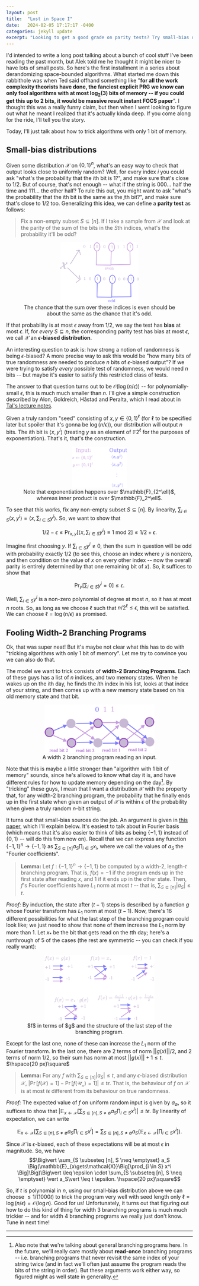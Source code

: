 ```yaml
---
layout: post
title:  "Lost in Space I"
date:   2024-02-05 17:17:17 -0400
categories: jekyll update
excerpt: "Looking to get a good grade on parity tests? Try small-bias distributions!"
---
```

I'd intended to write a long post talking about a bunch of cool stuff I've been reading the past month, but Alek told me he thought it might be nicer to have lots of small posts. So here's the first installment in a series about derandomizing space-bounded algorithms. What started me down this rabbithole was when Ted said offhand something like "**for all the work complexity theorists have done, the fanciest explicit PRG we know can only fool algorithms with at most $\log_2(3)$ bits of memory -- if you could get this up to $2$ bits, it would be massive result instant FOCS paper**". I thought this was a really funny claim, but then when I went looking to figure out what he meant I realized that it's actually kinda deep. If you come along for the ride, I'll tell you the story.

Today, I'll just talk about how to trick algorithms with only 1 bit of memory. 

## Small-bias distributions

Given some distribution $\mathcal{X}$ on $\lbrace 0,1\rbrace^n$, what's an easy way to check that output looks close to uniformly random? Well, for every index $i$ you could ask "what's the probability that the $i$th bit is 1?", and make sure that's close to $1/2$. But of course, that's not enough -- what if the string is $000\dots$ half the time and $111\dots$ the other half? To rule this out, you might want to ask "what's the probability that the $i$th bit is the same as the $j$th bit?", and make sure that's close to $1/2$ too. Generalizing this idea, we can define a **parity test** as follows:

> Fix a non-empty subset $S \subseteq [n]$. If I take a sample from $\mathcal{X}$ and look at the parity of the sum of the bits in the $S$th indices, what's the probability it'll be odd?

<center>
<figure>
    <img src="/assets/lostinspace/paritytestg.png"
         alt="Example of a parity test"
         width ="50%">
    <figcaption> The chance that the sum over these indices is even should be about the same as the chance that it's odd. </figcaption>
</figure>
</center>

If that probability is at most $\epsilon$ away from $1/2$, we say the test has **bias** at most $\epsilon$. If, for _every_ $S \subseteq n$, the corresponding parity test has bias at most $\epsilon$, we call $\mathcal{X}$ an **$\epsilon$-biased distribution**. 

An interesting question to ask is: how strong a notion of randomness is being $\epsilon$-biased? A more precise way to ask this would be "how many bits of true randomness are needed to produce $n$ bits of $\epsilon$-biased output"? If we were trying to satisfy _every_ possible test of randomness, we would need $n$ bits -- but maybe it's easier to satisfy this restricted class of tests.

The answer to that question turns out to be $\mathcal{O}(\log(n/\epsilon))$ -- for polynomially-small $\epsilon$, this is much much smaller than $n$. I'll give a simple construction described by Alon, Goldreich, Håstad and Peralta, which I read about in [Tal's lecture notes](https://drive.google.com/file/d/1S_AvJTF7X_XcfgdguQ7Zb1oyridoL03R/view).

Given a truly random "seed" consisting of $x, y \in \lbrace 0,1 \rbrace^\ell$ (for $\ell$ to be specified later but spoiler that it's gonna be $\log(n/\epsilon)$), our distribution will output $n$ bits. The $i$th bit is $\langle x, y^i \rangle$ (treating $y$ as an element of $\mathbb{F}{2^\ell}$ for the purposes of exponentiation). That's it, that's the construction. 

<center>
<figure>
    <img src="/assets/lostinspace/smallbiasg.png"
         alt="Small bias source"
         width ="35%">
    <figcaption> Note that exponentiation happens over $\mathbb{F}_{2^\ell}$, whereas inner product is over $\mathbb{F}_2^\ell$. </figcaption>
</figure>
</center>

To see that this works, fix any non-empty subset $S \subseteq [n]$. By linearity, $\sum_{i \in S} \langle x, y^i\rangle = \langle x, \sum_{i \in S} y^i\rangle$. So, we want to show that 

$$1/2 - \epsilon \leq \Pr_{x, y}  \Big[\langle x, \sum_{i \in S} y^i\rangle \equiv 1 \text{ mod 2}\Big] \leq 1/2 + \epsilon .$$

Imagine first choosing $y$. If $\sum_{i \in S} y^i \neq 0$, then the sum in question will be odd with probability exactly $1/2$ (to see this, choose an index where $y$ is nonzero, and then condition on the value of $x$ on every other index -- now the overall parity is entirely determined by that one remaining bit of $x$). So, it suffices to show that 

$$ \Pr_y\Big[ \sum_{i \in S} y^i = 0\Big] \leq \epsilon.$$

Well, $\sum_{i \in S} y^i$ is a non-zero polynomial of degree at most $n$, so it has at most $n$ roots. So, as long as we choose $\ell$ such that $n / 2^\ell \leq \epsilon$, this will be satisfied. We can choose $\ell = \log(n/\epsilon)$ as promised.

## Fooling Width-2 Branching Programs

Ok, that was super neat! But it's maybe not clear what this has to do with "tricking algorithms with only 1 bit of memory". Let me try to convince you we can also do that.

The model we want to trick consists of **width-2 Branching Programs**. Each of these guys has a list of $n$ indices, and two memory states. When he wakes up on the $i$th day, he finds the $i$th index in his list, looks at that index of your string, and then comes up with a new memory state based on his old memory state and that bit. 

<center>
<figure>
    <img src="/assets/lostinspace/examplebranchingg.png"
         alt="Example of a branching program"
         width ="70%">
    <figcaption> A width 2 branching program reading an input. </figcaption>
</figure>
</center>

Note that this is maybe a little stronger than "algorithm with 1 bit of memory" sounds, since he's allowed to know what day it is, and have different rules for how to update memory depending on the day[^1]. By "tricking" these guys, I mean that I want a distribution $\mathcal{X}$ with the property that, for any width-2 branching program, the probability that he finally ends up in the first state when given an output of $\mathcal{X}$ is within $\epsilon$ of the probability when given a truly random $n$-bit string.

It turns out that small-bias sources do the job. An argument is given in [this paper](https://www.cs.princeton.edu/~zdvir/papers/BDVY08.pdf), which I'll explain below. It's easiest to talk about in Fourier basis (which means that it's also easier to think of bits as being $\lbrace -1, 1\rbrace$ instead of $\lbrace 0, 1\rbrace$ -- will do this from now on). Recall that we can express any function $\lbrace -1,1 \rbrace^n \to \lbrace -1, 1 \rbrace$ as $\sum_{S \subseteq [n]} a_S \prod_{i \in S} x_i$, where we call the values of $a_S$ the "Fourier coefficients". 

> **Lemma:** Let $f: \lbrace -1, 1\rbrace^n \to \lbrace -1, 1 \rbrace$ be computed by a width-$2$, length-$t$ branching program. That is, $f(x) = -1$ if the program ends up in the first state after reading $x$, and $1$ if it ends up in the other state. Then, $f$'s Fourier coefficients have $L_1$ norm at most $t$ -- that is, $\sum_{S \subseteq [n]} \vert a_S\vert  \leq t$.

_Proof:_ By induction, the state after $(t - 1)$ steps is described by a function $g$ whose Fourier transform has $L_1$ norm at most $(t-1)$. Now, there's 16 different possibilities for what the last step of the branching program could look like; we just need to show that none of them increase the $L_1$ norm by more than 1. Let $x_*$ be the bit that gets read on the $t$th day; here's a runthrough of 5 of the cases (the rest are symmetric -- you can check if you really want):

<center>
<figure>
    <img src="/assets/lostinspace/width2caseworkg.png"
         alt="Working through cases for what the last level can look like."
         width ="70%">
    <figcaption> $f$ in terms of $g$ and the structure of the last step of the branching program. </figcaption>
</figure>
</center>

Except for the last one, none of these can increase the $L_1$ norm of the Fourier transform. In the last one, there are 2 terms of norm $\vert \vert g(x)\vert \vert /2$, and 2 terms of norm $1/2$, so their sum has norm at most $\vert \vert g(x)\vert \vert  + 1 \leq t$. $\hspace{20 px}\square$

> **Lemma:** For any $f$ with $\sum_{S \subseteq [n]} \vert a_S\vert  \leq t$, and any $\epsilon$-biased distribution $\mathcal{X}$, $\Big\vert \Pr\Big[f(\mathcal{X}) = 1\Big] - \Pr\Big[f(\mathcal{U_n}) = 1\Big]\Big\vert  \leq t \epsilon$. That is, the behaviour of $f$ on $\mathcal{X}$ is at most $t\epsilon$ different from its behaviour on true randomness.

_Proof:_ The expected value of $f$ on uniform random input is given by $a_{\emptyset}$, so it suffices to show that $\Big\vert \mathbb{E}_{x\gets\mathcal{X}}\Big[\sum_{S \subseteq [n], S \neq \emptyset} a_S \prod_{i \in S} x^i\Big] \Big\vert \leq t\epsilon$. By linearity of expectation, we can write 

$$\mathbb{E}_{x\gets\mathcal{X}}\Big[\sum_{S \subseteq [n], S \neq \emptyset} a_S \prod_{i \in S} x^i\Big] = \sum_{S \subseteq [n], S \neq \emptyset} a_S \Big(\mathbb{E}_{x\gets\mathcal{X}}\Big[\prod_{i \in S} x^i \Big]\Big).$$

Since $\mathcal{X}$ is $\epsilon$-biased, each of these expectations will be at most $\epsilon$ in magnitude. So, we have
$$\Big\vert \sum_{S \subseteq [n], S \neq \emptyset} a_S \Big(\mathbb{E}_{x\gets\mathcal{X}}\Big[\prod_{i \in S} x^i \Big]\Big)\Big\vert  \leq \epsilon \cdot \sum_{S \subseteq [n], S \neq \emptyset} \vert a_S\vert  \leq t \epsilon. \hspace{20 px}\square$$

So, if $t$ is polynomial in $n$, using our small-bias distribution above we can choose $\leq 1/(1000t)$ to trick the program very well with seed length only $\ell = \log(n/\epsilon) = \mathcal{O}(\log n)$. Good for us! Unfortunately, it turns out that figuring out how to do this kind of thing for width 3 branching programs is much much trickier -- and for width 4 branching programs we really just don't know. Tune in next time!

<hr class = "header-line">

[^1]: Also note that we're talking about general branching programs here. In the future, we'll really care mostly about **read-once** branching programs -- i.e. branching programs that never revisit the same index of your string twice (and in fact we'll often just assume the program reads the bits of the string in order). But these arguments work either way, so figured might as well state in generality. 